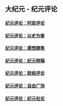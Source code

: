 ## 大纪元 - 纪元评论

#### [纪元评论：时政评论](indexes/nsc1025/README.md?12150330)
#### [纪元评论：以史为鉴](indexes/nsc1028/README.md?12150330)
#### [纪元评论：感悟随笔](indexes/nsc1035/README.md?12150330)
#### [纪元评论：纪元特稿](indexes/nsc424/README.md?12150330)
#### [纪元评论：财经评论](indexes/nsc1026/README.md?12150330)
#### [纪元评论：自由广场](indexes/nsc993/README.md?12150330)
#### [纪元评论：纪元社论](indexes/nsc422/README.md?12150330)
